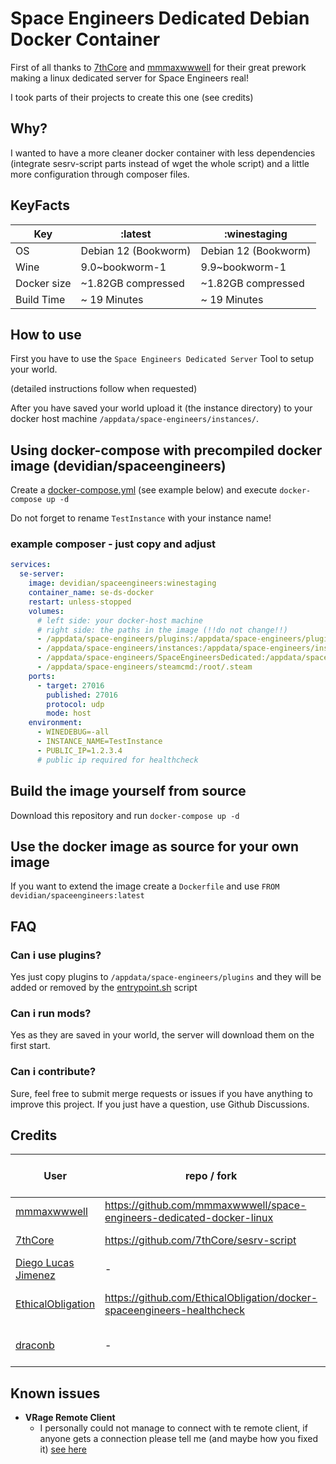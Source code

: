 # Space Engineers Dedicated Debian Docker Container

First of all thanks to [7thCore](https://github.com/7thCore) and [mmmaxwwwell](https://github.com/mmmaxwwwell) for their great prework making a linux dedicated server for Space Engineers real!

I took parts of their projects to create this one (see credits)

## Why?

I wanted to have a more cleaner docker container with less dependencies (integrate sesrv-script parts instead of wget the whole script) and a little more configuration through composer files.

## KeyFacts

| Key         | :latest              | :winestaging         |
| ----------- | -------------------- | -------------------- |
| OS          | Debian 12 (Bookworm) | Debian 12 (Bookworm) |
| Wine        | 9.0~bookworm-1       | 9.9~bookworm-1       |
| Docker size | ~1.82GB compressed   | ~1.82GB compressed   |
| Build Time  | ~ 19 Minutes         | ~ 19 Minutes         |

## How to use

First you have to use the `Space Engineers Dedicated Server` Tool to setup your world.

(detailed instructions follow when requested)

After you have saved your world upload it (the instance directory) to your docker host machine `/appdata/space-engineers/instances/`.

## Using docker-compose with precompiled docker image (devidian/spaceengineers)

Create a [docker-compose.yml](docker-compose.yml) (see example below) and execute `docker-compose up -d`

Do not forget to rename `TestInstance` with your instance name!

### example composer - just copy and adjust

```yaml
services:
  se-server:
    image: devidian/spaceengineers:winestaging
    container_name: se-ds-docker
    restart: unless-stopped
    volumes:
      # left side: your docker-host machine
      # right side: the paths in the image (!!do not change!!)
      - /appdata/space-engineers/plugins:/appdata/space-engineers/plugins
      - /appdata/space-engineers/instances:/appdata/space-engineers/instances
      - /appdata/space-engineers/SpaceEngineersDedicated:/appdata/space-engineers/SpaceEngineersDedicated
      - /appdata/space-engineers/steamcmd:/root/.steam
    ports:
      - target: 27016
        published: 27016
        protocol: udp
        mode: host
    environment:
      - WINEDEBUG=-all
      - INSTANCE_NAME=TestInstance
      - PUBLIC_IP=1.2.3.4
      # public ip required for healthcheck
```

## Build the image yourself from source

Download this repository and run `docker-compose up -d`

## Use the docker image as source for your own image

If you want to extend the image create a `Dockerfile` and use `FROM devidian/spaceengineers:latest`

## FAQ

### Can i use plugins?

Yes just copy plugins to `/appdata/space-engineers/plugins` and they will be added or removed by the [entrypoint.sh](entrypoint.sh) script

### Can i run mods?

Yes as they are saved in your world, the server will download them on the first start.

### Can i contribute?

Sure, feel free to submit merge requests or issues if you have anything to improve this project. If you just have a question, use Github Discussions.

## Credits

| User                                                      | repo / fork                                                            | what (s)he did for this project |
| --------------------------------------------------------- | ---------------------------------------------------------------------- | ------------------------------- |
| [mmmaxwwwell](https://github.com/mmmaxwwwell)             | https://github.com/mmmaxwwwell/space-engineers-dedicated-docker-linux  | downgrading for dotnet48        |
| [7thCore](https://github.com/7thCore)                     | https://github.com/7thCore/sesrv-script                                | installer bash script           |
| [Diego Lucas Jimenez](https://github.com/tanisdlj)        | -                                                                      | Improved Dockerfile             |
| [EthicalObligation](https://github.com/EthicalObligation) | https://github.com/EthicalObligation/docker-spaceengineers-healthcheck | Healthcheck & Quicker startup   |
| [draconb](https://github.com/draconb)                     | -                                                                      | Hints for plugin support        |

## Known issues

- **VRage Remote Client**
  - I personally could not manage to connect with te remote client, if anyone gets a connection please tell me (and maybe how you fixed it) [see here](https://github.com/Devidian/docker-spaceengineers/issues/36)
